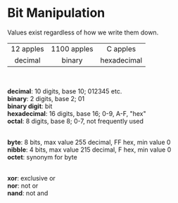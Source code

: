 
# Bit Manipulation

Values exist regardless of how we write them down.

|           |             |             |
|:---------:|:-----------:|:-----------:|
| 12 apples | 1100 apples |  C apples   |
|  decimal  |   binary    | hexadecimal |
<br>

**decimal**:  10 digits, base 10; 012345 etc.<br>
**binary**:  2 digits, base 2; 01<br>
    **binary digit**:  bit<br>
**hexadecimal**:  16 digits, base 16; 0-9, A-F, "hex"<br>
**octal**:  8 digits, base 8; 0-7, not frequently used<br>
<br>

**byte**:  8 bits, max value 255 decimal, FF hex, min value 0<br>
**nibble**:  4 bits, max value 215 decimal, F hex, min value 0<br>
**octet**:  synonym for byte<br>
<br>

**xor**:  exclusive or<br>
**nor**:  not or<br>
**nand**:  not and<br>


